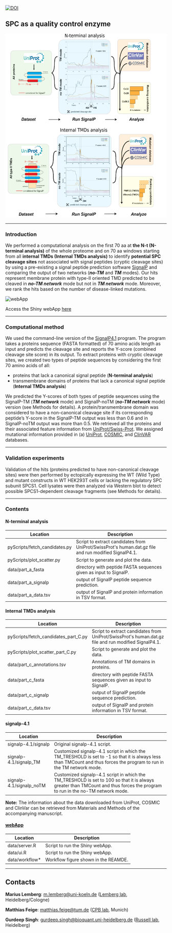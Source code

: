 [![DOI](https://zenodo.org/badge/452722626.svg)](https://zenodo.org/badge/latestdoi/452722626)

## SPC as a quality control enzyme

![Workflow](webApp/workflow.png)

---

### Introduction

We performed a computational analysis on the first 70 aa at **the N-t (N-terminal analysis)** of the
whole proteome and on 70 aa windows starting from all **internal TMDs (Internal TMDs analysis)** to
identify **potential SPC cleavage sites** not associated with signal peptides (cryptic cleavage sites) by
using a pre-existing a signal peptide prediction software [SignalP](https://pubmed.ncbi.nlm.nih.gov/21959131/) and comparing the output of two
networks (***no-TM*** and ***TM*** modes). Our hits represent membrane protein with type-II oriented TMD
predicted to be cleaved in ***no-TM network*** mode but not in ***TM network*** mode. Moreover, we rank the hits based on the number
of disease-linked mutations.

![webApp](https://github.com/russelllab/spc/blob/main/webApp/webApp.gif)

Access the Shiny webApp [here](http://shiny.russelllab.org/spc/webApp/)

---

### Computational method
We used the command-line version of the [SignalP4.1](https://services.healthtech.dtu.dk/service.php?SignalP-4.1) program. The program takes a proteins sequence (FASTA formatted) of 70 amino acids length as input and predicts the
cleavage site and reports the Y-score (combined cleavage site score) in its output. To extract
proteins with cryptic cleavage sites, we created two types of peptide sequences by considering the first 70 amino acids of all:
- proteins that lack a canonical signal peptide (**N-terminal analysis**)
- transmembrane domains of proteins that lack a canonical signal peptide (**Internal TMDs analysis**)

We predicted the Y-scores of both types of peptide sequences using the SignalP-TM (***TM network*** mode) and SignalP-noTM (***no-TM network*** mode) version (see Methods for details).
A protein/transmembrane domain was considered to have a non-canonical cleavage site if
its corresponding peptide’s Y-score in the SignalP-TM output was less than 0.6 and in SignalP-noTM output was more than 0.5. We retrieved all
the proteins and their associated feature information from [UniProt/Swiss-Prot](https://pubmed.ncbi.nlm.nih.gov/14681372/).
We assigned mutational information provided in (a)
[UniProt](https://pubmed.ncbi.nlm.nih.gov/14681372/), [COSMIC](https://pubmed.ncbi.nlm.nih.gov/30371878/), and [ClinVAR](https://pubmed.ncbi.nlm.nih.gov/29165669/) databases.

---

### Validation experiments
  Validation of the hits (proteins predicted to have non-canonical cleavage sites) were then performed by ectopically expressing the WT (Wild Type) and mutant constructs in
  WT HEK293T cells or lacking the regulatory SPC subunit SPCS1. Cell lysates were then analyzed
  via Western blot to detect possible SPCS1-dependent cleavage fragments (see Methods for details).

---

### Contents
#### N-terminal analysis
| Location | Description |
| ------ | ----------- |
| pyScripts/fetch_candidates.py | Script to extract candidates from UniProt/SwissProt's human.dat.gz file and run modified SignalP4.1. |
| pyScripts/plot_scatter.py | Script to generate and plot the data. |
| data/part_a_fasta | directory with peptide FASTA sequences given as input to SignalP. |
| data/part_a_signalp | output of SignalP peptide sequence prediction. |
| data/part_a_data.tsv | output of SignalP and protein information in TSV format. |

#### Internal TMDs analysis
| Location | Description |
| ------ | ----------- |
| pyScripts/fetch_candidates_part_C.py | Script to extract candidates from UniProt/SwissProt's human.dat.gz file and run modified SignalP4.1. |
| pyScripts/plot_scatter_part_C.py | Script to generate and plot the data. |
| data/part_c_annotations.tsv | Annotations of TM domains in proteins. |
| data/part_c_fasta | directory with peptide FASTA sequences given as input to SignalP. |
| data/part_c_signalp | output of SignalP peptide sequence prediction. |
| data/part_c_data.tsv | output of SignalP and protein information in TSV format. |

#### signalp-4.1
| Location | Description |
| ------ | ----------- |
| signalp-4.1/signalp | Original signalp-4.1 script. |
| signalp-4.1/signalp_TM | Customized signalp-4.1 script in which the TM_TRESHOLD is set to -1 so that it is always less than TMCount and thus forces the program to run in the TM network mode. |
| signalp-4.1/signalp_noTM | Customized signalp-4.1 script in which the TM_TRESHOLD is set to 100 so that it is always greater than TMCount and thus forces the program to run in the no-TM network mode. |


**Note:** The information about the data downloaded from UniProt, COSMIC and ClinVar can be retrieved from Materials and Methods of the accompanying manuscript.

#### [webApp](http://spc.russelllab.org)
| Location | Description |
| ------ | ----------- |
| data/server.R | Script to run the Shiny webApp. |
| data/ui.R | Script to run the Shiny webApp. |
| data/workflow* | Workflow figure shown in the REAMDE. |

---

## Contacts

  **Marius Lemberg**: m.lemberg@uni-koeln.de ([Lemberg lab](https://biochemie-med.uni-koeln.de/en/research/research-groups/lemberg-lab), Heidelberg/Cologne)

  **Matthias Feige**: matthias.feige@tum.de ([CPB lab](https://www.department.ch.tum.de/cell/home/), Munich)

  **Gurdeep Singh**: gurdeep.singh@bioquant.uni-heidelberg.de ([Russell lab](russelllab.org), Heidelberg)
